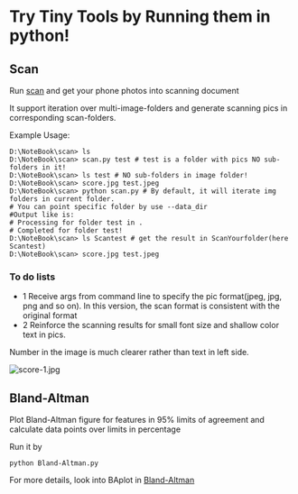 # Try Tiny Tools by Running them in python!

## Scan

Run [scan](./scan.py) and get your phone photos into scanning document

It support iteration over multi-image-folders and generate scanning pics in corresponding scan-folders.

Example Usage:

``` shell
D:\NoteBook\scan> ls
D:\NoteBook\scan> scan.py test # test is a folder with pics NO sub-folders in it!
D:\NoteBook\scan> ls test # NO sub-folders in image folder!
D:\NoteBook\scan> score.jpg test.jpeg
D:\NoteBook\scan> python scan.py # By default, it will iterate img folders in current folder.
# You can point specific folder by use --data_dir
#Output like is:
# Processing for folder test in .
# Completed for folder test!
D:\NoteBook\scan> ls Scantest # get the result in ScanYourfolder(here Scantest)
D:\NoteBook\scan> score.jpg test.jpeg
```

### To do lists

- 1 Receive args from command line to specify the pic format(jpeg, jpg, png and so on). In this version, the scan format is consistent with the original format
- 2 Reinforce the scanning results for small font size and shallow color text in pics.

Number in the image is much clearer rather than text in left side.

![score-1.jpg](https://i.loli.net/2020/03/20/Be97xdkFpMl56Xv.jpg)
 
## Bland-Altman

Plot  Bland-Altman figure for features in 95% limits of agreement and calculate data points over limits in percentage

Run it by

``` shell
python Bland-Altman.py
```

For more details, look into BAplot in [Bland-Altman](./Bland-Altman.py)

